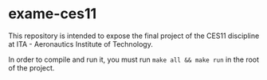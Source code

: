 # exame-ces11

This repository is intended to expose the final project of the CES11 discipline at ITA - Aeronautics Institute of Technology.

In order to compile and run it, you must run `make all && make run` in the root of the project.
